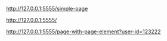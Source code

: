 
http://127.0.0.1:5555/simple-page


http://127.0.0.1:5555/

http://127.0.0.1:5555/page-with-page-element?user-id=123222